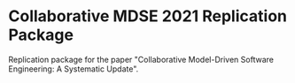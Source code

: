 # Collaborative MDSE 2021 Replication Package

Replication package for the paper "Collaborative Model-Driven Software Engineering: A Systematic Update".

